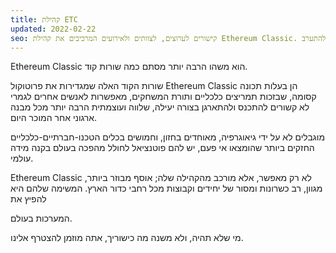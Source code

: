 ```yaml
---
title: קהילת ETC
updated: 2022-02-22
seo: קישורים לערוצים, לצוותים ולאירועים המרכיבים את קהילת Ethereum Classic. להתערב!
---
```


Ethereum Classic הוא משהו הרבה יותר מסתם כמה שורות קוד.

שורות הקוד האלה שמגדירות את פרוטוקול Ethereum Classic הן בעלות תכונה קסומה, שבזכות תמריצים כלכליים ותורת המשחקים, מאפשרות לאנשים אחרים לגמרי לא קשורים להתכנס ולהתארגן בצורה יעילה, שלווה ועוצמתית הרבה יותר מכל מבנה ארגוני אחר המוכר היום.

מוגבלים לא על ידי גיאוגרפיה, מאוחדים בחזון, וחמושים בכלים הטכנו-חברתיים-כלכליים החזקים ביותר שהומצאו אי פעם, יש להם פוטנציאל לחולל מהפכה בעולם בקנה מידה עולמי.

Ethereum Classic לא רק מאפשר, אלא מורכב מהקהילה שלה; אוסף מבוזר ביותר, מגוון, רב כשרונות ומסור של יחידים וקבוצות מכל רחבי כדור הארץ. המשימה שלהם היא להפיץ את</a>

המערכות בעולם.</p> 

מי שלא תהיה, ולא משנה מה כישוריך, אתה מוזמן להצטרף אלינו.
